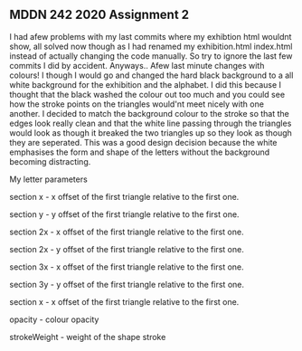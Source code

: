 ## MDDN 242 2020 Assignment 2

I had afew problems with my last commits where my exhibtion html wouldnt show, all solved now though as I had renamed my exhibition.html index.html instead of actually changing the code manually. So try to ignore the last few commits I did by accident. Anyways.. Afew last minute changes with colours! I though I would go and changed the hard black background to a all white background for the exhibition and the alphabet. I did this because I thought that the black washed the colour out too much and you could see how the stroke points on the triangles would'nt meet nicely with one another. I decided to match the background colour to the stroke so that the edges look really clean and that the white line passing through the triangles would look as though it breaked the two triangles up so they look as though they are seperated. This was a good design decision because the white emphasises the form and shape of the letters without the background becoming distracting.

My letter parameters


section x - x offset of the first triangle relative to the first one.


section y - y offset of the first triangle relative to the first one.


section 2x - x offset of the first triangle relative to the first one.


section 2x - y offset of the first triangle relative to the first one.


section 3x - x offset of the first triangle relative to the first one.


section 3y - y offset of the first triangle relative to the first one.


section x - x offset of the first triangle relative to the first one.

opacity - colour opacity

strokeWeight - weight of the shape stroke
